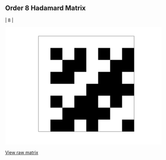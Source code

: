 ## Order 8 Hadamard Matrix

| 8 |

<img src="8.png" class="img-responsive" alt=""> 

[View raw matrix](order8.txt)
